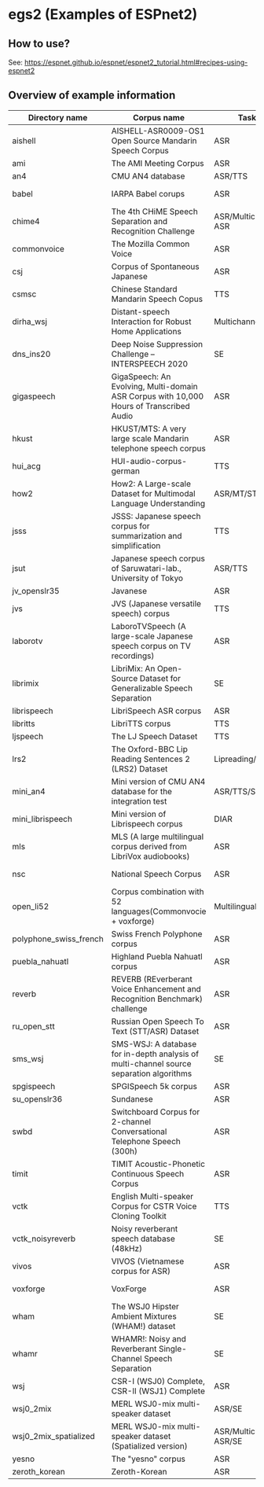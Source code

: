 # egs2 (Examples of ESPnet2)

## How to use?

See: https://espnet.github.io/espnet/espnet2_tutorial.html#recipes-using-espnet2

## Overview of example information

| Directory name          | Corpus name                                                                             | Task                    | Language              | URL                                                                                                          | Note         |
| ----------------------- | --------------------------------------------------------------------------              | --------------------    | --------------        | ------------------------------------------------------------------------------                               | ------------ |
| aishell                 | AISHELL-ASR0009-OS1 Open Source Mandarin Speech Corpus                                  | ASR                     | ZH                    | http://www.aishelltech.com/kysjcp                                                                            |              |
| ami                     | The AMI Meeting Corpus                                                                  | ASR                     | EN                    | http://groups.inf.ed.ac.uk/ami/corpus/                                                                       |              |
| an4                     | CMU AN4 database                                                                        | ASR/TTS                 | EN                    | http://www.speech.cs.cmu.edu/databases/an4/                                                                  |              |
| babel                   | IARPA Babel corups                                                                      | ASR                     | ~20 Languages         | https://www.iarpa.gov/index.php/research-programs/babel                                                      |              |
| chime4                  | The 4th CHiME Speech Separation and Recognition Challenge                               | ASR/Multichannel ASR    | EN                    | http://spandh.dcs.shef.ac.uk/chime_challenge/chime2016/                                                      |              |
| commonvoice             | The Mozilla Common Voice                                                                | ASR                     | 13 Languages          | https://voice.mozilla.org/datasets                                                                           |              |
| csj                     | Corpus of Spontaneous Japanese                                                          | ASR                     | JP                    | https://pj.ninjal.ac.jp/corpus_center/csj/en/                                                                |              |
| csmsc                   | Chinese Standard Mandarin Speech Copus                                                  | TTS                     | ZH                    | https://www.data-baker.com/open_source.html                                                                  |              |
| dirha_wsj               | Distant-speech Interaction for Robust Home Applications                                 | Multichannel ASR        | EN                    | https://dirha.fbk.eu/, https://github.com/SHINE-FBK/DIRHA_English_wsj                                        |              |
| dns_ins20               | Deep Noise Suppression Challenge – INTERSPEECH 2020                                     | SE                      | 7 Languages + singing | https://www.microsoft.com/en-us/research/academic-program/deep-noise-suppression-challenge-interspeech-2020/ |              |
| gigaspeech              | GigaSpeech: An Evolving, Multi-domain ASR Corpus with 10,000 Hours of Transcribed Audio | ASR                     | EN                    | https://github.com/SpeechColab/GigaSpeech                                                                    |              |
| hkust                   | HKUST/MTS: A very large scale Mandarin telephone speech corpus                          | ASR                     | ZH                    | https://catalog.ldc.upenn.edu/LDC2005S15                                                                     |              |
| hui_acg                 | HUI-audio-corpus-german                                                                 | TTS                     | DE                    | https://opendata.iisys.de/datasets.html#hui-audio-corpus-german                                              |              |
| how2                    | How2: A Large-scale Dataset for Multimodal Language Understanding                       | ASR/MT/ST               | EN->PT                | https://github.com/srvk/how2-dataset                                                                         |              |
| jsss                    | JSSS: Japanese speech corpus for summarization and simplification                       | TTS                     | JP                    | https://sites.google.com/site/shinnosuketakamichi/research-topics/jsss_corpus                                |              |
| jsut                    | Japanese speech corpus of Saruwatari-lab., University of Tokyo                          | ASR/TTS                 | JP                    | https://sites.google.com/site/shinnosuketakamichi/publication/jsut                                           |              |
| jv_openslr35            | Javanese                                                                                | ASR                     | JV                    | http://www.openslr.org/35                                                                                    |              |
| jvs                     | JVS (Japanese versatile speech) corpus                                                  | TTS                     | JP                    | https://sites.google.com/site/shinnosuketakamichi/research-topics/jvs_corpus                                 |              |
| laborotv                | LaboroTVSpeech (A large-scale Japanese speech corpus on TV recordings)                  | ASR                     | JP                    | https://laboro.ai/column/eg-laboro-tv-corpus-jp                                                              |              |
| librimix                | LibriMix: An Open-Source Dataset for Generalizable Speech Separation                    | SE                      | EN                    | https://github.com/JorisCos/LibriMix                                                                         |              |
| librispeech             | LibriSpeech ASR corpus                                                                  | ASR                     | EN                    | http://www.openslr.org/12                                                                                    |              |
| libritts                | LibriTTS corpus                                                                         | TTS                     | EN                    | http://www.openslr.org/60                                                                                    |              |
| ljspeech                | The LJ Speech Dataset                                                                   | TTS                     | EN                    | https://keithito.com/LJ-Speech-Dataset/                                                                      |              |
| lrs2                    | The Oxford-BBC Lip Reading Sentences 2 (LRS2) Dataset                                   | Lipreading/ASR          | EN                    | https://www.robots.ox.ac.uk/~vgg/data/lip_reading/lrs2.html                                                  |              |
| mini_an4                | Mini version of CMU AN4 database for the integration test                               | ASR/TTS/SE              | EN                    | http://www.speech.cs.cmu.edu/databases/an4/                                                                  |              |
| mini_librispeech        | Mini version of Librispeech corpus                                                      | DIAR                    | EN                    | https://openslr.org/31/                                                                                      |              |
| mls                     | MLS (A large multilingual corpus derived from LibriVox audiobooks)                      | ASR                     | 8 languages           | http://www.openslr.org/94/                                                                                   |              |
| nsc                     | National Speech Corpus                                                                  | ASR                     | EN-SG                 | https://www.imda.gov.sg/programme-listing/digital-services-lab/national-speech-corpus                        |              |
| open_li52               | Corpus combination with 52 languages(Commonvocie + voxforge)                            | Multilingual ASR        | 52 languages          |                                                                                                              |              |
| polyphone_swiss_french  | Swiss French Polyphone corpus                                                           | ASR                     | FR                    | http://catalog.elra.info/en-us/repository/browse/ELRA-S0030_02                                               |              |
| puebla_nahuatl          | Highland Puebla Nahuatl corpus                                                          | ASR                     | HPN                   | https://www.openslr.org/92/                                                                                  |              |
| reverb                  | REVERB (REverberant Voice Enhancement and Recognition Benchmark) challenge              | ASR                     | EN                    | https://reverb2014.dereverberation.com/                                                                      |              |
| ru_open_stt             | Russian Open Speech To Text (STT/ASR) Dataset                                           | ASR                     | RU                    | https://github.com/snakers4/open_stt                                                                         |              |
| sms_wsj                 | SMS-WSJ: A database for in-depth analysis of multi-channel source separation algorithms | SE                      | EN                    | https://github.com/fgnt/sms_wsj.                                                                             |              |
| spgispeech              | SPGISpeech 5k corpus                                                                    | ASR                     | EN                    | https://datasets.kensho.com/datasets/scribe                                                                  |              |
| su_openslr36            | Sundanese                                                                               | ASR                     | SU                    | http://www.openslr.org/36                                                                                    |              |
| swbd                    | Switchboard Corpus for 2-channel Conversational Telephone Speech (300h)                 | ASR                     | EN                    | https://catalog.ldc.upenn.edu/LDC97S62                                                                       |              |
| timit                   | TIMIT Acoustic-Phonetic Continuous Speech Corpus                                        | ASR                     | EN                    | https://catalog.ldc.upenn.edu/LDC93S1                                                                        |              |
| vctk                    | English Multi-speaker Corpus for CSTR Voice Cloning Toolkit                             | TTS                     | EN                    | http://www.udialogue.org/download/cstr-vctk-corpus.html                                                      |              |
| vctk_noisyreverb        | Noisy reverberant speech database (48kHz)                                               | SE                      | EN                    | https://datashare.ed.ac.uk/handle/10283/2826                                                                 |              |
| vivos                   | VIVOS (Vietnamese corpus for ASR)                                                       | ASR                     | VI                    | https://ailab.hcmus.edu.vn/vivos/                                                                            |              |
| voxforge                | VoxForge                                                                                | ASR                     | 7 languages           | http://www.voxforge.org/                                                                                     |              |
| wham                    | The WSJ0 Hipster Ambient Mixtures (WHAM!) dataset                                       | SE                      | EN                    | https://wham.whisper.ai/                                                                                     |              |
| whamr                   | WHAMR!: Noisy and Reverberant Single-Channel Speech Separation                          | SE                      | EN                    | https://wham.whisper.ai/                                                                                     |              |
| wsj                     | CSR-I (WSJ0) Complete, CSR-II (WSJ1) Complete                                           | ASR                     | EN                    | https://catalog.ldc.upenn.edu/LDC93S6A,https://catalog.ldc.upenn.edu/LDC94S13A                               |              |
| wsj0_2mix               | MERL WSJ0-mix multi-speaker dataset                                                     | ASR/SE                  | EN                    | http://www.merl.com/demos/deep-clustering                                                                    |              |
| wsj0_2mix_spatialized   | MERL WSJ0-mix multi-speaker dataset (Spatialized version)                               | ASR/Multichannel ASR/SE | EN                    | http://www.merl.com/demos/deep-clustering                                                                    |              |
| yesno                   | The "yesno" corpus                                                                      | ASR                     | HE                    | http://www.openslr.org/1                                                                                     |              |
| zeroth_korean           | Zeroth-Korean                                                                           | ASR                     | KR                    | http://www.openslr.org/40                                                                                    |              |
